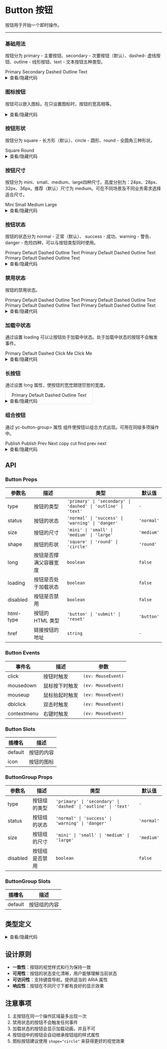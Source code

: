 # Button 按钮

按钮用于开始一个即时操作。

---

### 基础用法

按钮分为 <yc-tag>primary</yc-tag> - 主要按钮、<yc-tag>secondary</yc-tag> - 次要按钮（默认）、<yc-tag>dashed</yc-tag>- 虚线按钮、<yc-tag>outline</yc-tag> - 线形按钮、<yc-tag>text</yc-tag> - 文本按钮五种类型。

<div class="cell-demo">
  <yc-space>
    <yc-button type="primary">Primary</yc-button>
    <yc-button>Secondary</yc-button>
    <yc-button type="dashed">Dashed</yc-button>
    <yc-button type="outline">Outline</yc-button>
    <yc-button type="text">Text</yc-button>
  </yc-space>
</div>

<details>
<summary>查看/隐藏代码</summary>

```vue
<template>
  <template>
    <yc-space>
      <yc-button type="primary">Primary</yc-button>
      <yc-button>Secondary</yc-button>
      <yc-button type="dashed">Dashed</yc-button>
      <yc-button type="outline">Outline</yc-button>
      <yc-button type="text">Text</yc-button>
    </yc-space>
  </template>
</template>
```

</details>

### 图标按钮

按钮可以嵌入图标。在只设置图标时，按钮的宽高相等。

<div class="cell-demo">
  <yc-space>
    <yc-button type="primary">
      <template #icon>
        <icon-plus />
      </template>
    </yc-button>
    <yc-button type="primary">
      <template #icon>
        <icon-delete />
      </template>
      <template #default>Delete</template>
    </yc-button>
  </yc-space>
</div>

<details>
<summary>查看/隐藏代码</summary>

```vue
<template>
  <yc-space>
    <yc-button type="primary">
      <template #icon>
        <icon-plus />
      </template>
    </yc-button>
    <yc-button type="primary">
      <template #icon>
        <icon-delete />
      </template>
      <!-- Use the default slot to avoid extra spaces -->
      <template #default>Delete</template>
    </yc-button>
  </yc-space>
</template>
```

</details>

### 按钮形状

按钮分为 <yc-tag>square</yc-tag> - 长方形（默认）、<yc-tag>circle</yc-tag> - 圆形、<yc-tag>round</yc-tag> - 全圆角三种形状。

<div class="cell-demo">
  <yc-space>
    <yc-button type="primary">Square</yc-button>
    <yc-button type="primary" shape="round">Round</yc-button>
    <yc-button type="primary">
      <template #icon>
        <icon-plus />
      </template>
    </yc-button>
    <yc-button type="primary" shape="circle">
      <icon-plus />
    </yc-button>
  </yc-space>
</div>

<details>
<summary>查看/隐藏代码</summary>

```vue
<template>
  <yc-space>
    <yc-button type="primary">Square</yc-button>
    <yc-button
      type="primary"
      shape="round"
      >Round</yc-button
    >
    <yc-button type="primary">
      <template #icon>
        <icon-plus />
      </template>
    </yc-button>
    <yc-button
      type="primary"
      shape="circle">
      <icon-plus />
    </yc-button>
  </yc-space>
</template>
```

</details>

### 按钮尺寸

按钮分为 <yc-tag>mini</yc-tag>、<yc-tag>small</yc-tag>、<yc-tag>medium</yc-tag>、<yc-tag>large</yc-tag>四种尺寸。高度分别为：<yc-tag>24px</yc-tag>、<yc-tag>28px</yc-tag>、<yc-tag>32px</yc-tag>、<yc-tag>36px</yc-tag>。推荐（默认）尺寸为 <yc-tag>medium</yc-tag>。可在不同场景及不同业务需求选择适合尺寸。

<div class="cell-demo">
  <yc-space>
    <yc-button type="primary" size="mini">Mini</yc-button>
    <yc-button type="primary" size="small">Small</yc-button>
    <yc-button type="primary">Medium</yc-button>
    <yc-button type="primary" size="large">Large</yc-button>
  </yc-space>
</div>

<details>
<summary>查看/隐藏代码</summary>
```vue
<template>
  <yc-space>
    <yc-button type="primary" size="mini">Mini</yc-button>
    <yc-button type="primary" size="small">Small</yc-button>
    <yc-button type="primary">Medium</yc-button>
    <yc-button type="primary" size="large">Large</yc-button>
  </yc-space>
</template>
```
</details>

### 按钮状态

按钮的状态分为 <yc-tag>normal</yc-tag> - 正常（默认）、 <yc-tag>success</yc-tag> - 成功、<yc-tag>warning</yc-tag> - 警告、<yc-tag>danger</yc-tag> - 危险四种，可以与按钮类型同时使用。

<div class="cell-demo">
  <yc-space direction="vertical">
    <yc-space>
      <yc-button type="primary" status="success">Primary</yc-button>
      <yc-button status="success">Default</yc-button>
      <yc-button type="dashed" status="success">Dashed</yc-button>
      <yc-button type="outline" status="success">Outline</yc-button>
      <yc-button type="text" status="success">Text</yc-button>
    </yc-space>
    <yc-space>
      <yc-button type="primary" status="warning">Primary</yc-button>
      <yc-button status="warning">Default</yc-button>
      <yc-button type="dashed" status="warning">Dashed</yc-button>
      <yc-button type="outline" status="warning">Outline</yc-button>
      <yc-button type="text" status="warning">Text</yc-button>
    </yc-space>
    <yc-space>
      <yc-button type="primary" status="danger">Primary</yc-button>
      <yc-button status="danger">Default</yc-button>
      <yc-button type="dashed" status="danger">Dashed</yc-button>
      <yc-button type="outline" status="danger">Outline</yc-button>
      <yc-button type="text" status="danger">Text</yc-button>
    </yc-space>
  </yc-space>
</div>

<details>
<summary>查看/隐藏代码</summary>

```vue
<template>
  <yc-space direction="vertical">
    <yc-space>
      <yc-button
        type="primary"
        status="success"
        >Primary</yc-button
      >
      <yc-button status="success">Default</yc-button>
      <yc-button
        type="dashed"
        status="success"
        >Dashed</yc-button
      >
      <yc-button
        type="outline"
        status="success"
        >Outline</yc-button
      >
      <yc-button
        type="text"
        status="success"
        >Text</yc-button
      >
    </yc-space>
    <yc-space>
      <yc-button
        type="primary"
        status="warning"
        >Primary</yc-button
      >
      <yc-button status="warning">Default</yc-button>
      <yc-button
        type="dashed"
        status="warning"
        >Dashed</yc-button
      >
      <yc-button
        type="outline"
        status="warning"
        >Outline</yc-button
      >
      <yc-button
        type="text"
        status="warning"
        >Text</yc-button
      >
    </yc-space>
    <yc-space>
      <yc-button
        type="primary"
        status="danger"
        >Primary</yc-button
      >
      <yc-button status="danger">Default</yc-button>
      <yc-button
        type="dashed"
        status="danger"
        >Dashed</yc-button
      >
      <yc-button
        type="outline"
        status="danger"
        >Outline</yc-button
      >
      <yc-button
        type="text"
        status="danger"
        >Text</yc-button
      >
    </yc-space>
  </yc-space>
</template>
```

</details>

### 禁用状态

按钮的禁用状态。

<div class="cell-demo">
  <yc-space direction="vertical">
    <yc-space>
      <yc-button type="primary" disabled>Primary</yc-button>
      <yc-button disabled>Default</yc-button>
      <yc-button type="dashed" disabled>Dashed</yc-button>
      <yc-button type="outline" disabled>Outline</yc-button>
      <yc-button type="text" disabled>Text</yc-button>
    </yc-space>
    <yc-space>
      <yc-button type="primary" status="success" disabled>Primary</yc-button>
      <yc-button status="success" disabled>Default</yc-button>
      <yc-button type="dashed" status="success" disabled>Dashed</yc-button>
      <yc-button type="outline" status="success" disabled>Outline</yc-button>
      <yc-button type="text" status="success" disabled>Text</yc-button>
    </yc-space>
    <yc-space>
      <yc-button type="primary" status="warning" disabled>Primary</yc-button>
      <yc-button status="warning" disabled>Default</yc-button>
      <yc-button type="dashed" status="warning" disabled>Dashed</yc-button>
      <yc-button type="outline" status="warning" disabled>Outline</yc-button>
      <yc-button type="text" status="warning" disabled>Text</yc-button>
    </yc-space>
    <yc-space>
      <yc-button type="primary" status="danger" disabled>Primary</yc-button>
      <yc-button status="danger" disabled>Default</yc-button>
      <yc-button type="dashed" status="danger" disabled>Dashed</yc-button>
      <yc-button type="outline" status="danger" disabled>Outline</yc-button>
      <yc-button type="text" status="danger" disabled>Text</yc-button>
    </yc-space>
  </yc-space>
</div>

<details>
<summary>查看/隐藏代码</summary>

```vue
<template>
  <yc-space direction="vertical">
    <yc-space>
      <yc-button
        type="primary"
        disabled
        >Primary</yc-button
      >
      <yc-button disabled>Default</yc-button>
      <yc-button
        type="dashed"
        disabled
        >Dashed</yc-button
      >
      <yc-button
        type="outline"
        disabled
        >Outline</yc-button
      >
      <yc-button
        type="text"
        disabled
        >Text</yc-button
      >
    </yc-space>
    <yc-space>
      <yc-button
        type="primary"
        status="success"
        disabled
        >Primary</yc-button
      >
      <yc-button
        status="success"
        disabled
        >Default</yc-button
      >
      <yc-button
        type="dashed"
        status="success"
        disabled
        >Dashed</yc-button
      >
      <yc-button
        type="outline"
        status="success"
        disabled
        >Outline</yc-button
      >
      <yc-button
        type="text"
        status="success"
        disabled
        >Text</yc-button
      >
    </yc-space>
    <yc-space>
      <yc-button
        type="primary"
        status="warning"
        disabled
        >Primary</yc-button
      >
      <yc-button
        status="warning"
        disabled
        >Default</yc-button
      >
      <yc-button
        type="dashed"
        status="warning"
        disabled
        >Dashed</yc-button
      >
      <yc-button
        type="outline"
        status="warning"
        disabled
        >Outline</yc-button
      >
      <yc-button
        type="text"
        status="warning"
        disabled
        >Text</yc-button
      >
    </yc-space>
    <yc-space>
      <yc-button
        type="primary"
        status="danger"
        disabled
        >Primary</yc-button
      >
      <yc-button
        status="danger"
        disabled
        >Default</yc-button
      >
      <yc-button
        type="dashed"
        status="danger"
        disabled
        >Dashed</yc-button
      >
      <yc-button
        type="outline"
        status="danger"
        disabled
        >Outline</yc-button
      >
      <yc-button
        type="text"
        status="danger"
        disabled
        >Text</yc-button
      >
    </yc-space>
  </yc-space>
</template>
```

</details>

### 加载中状态

通过设置 <yc-tag>loading</yc-tag> 可以让按钮处于加载中状态。处于加载中状态的按钮不会触发事件。

<div class='cell-demo'>
  <yc-space>
    <yc-button type="primary" loading>Primary</yc-button>
    <yc-button loading>Default</yc-button>
    <yc-button type="dashed" loading>Dashed</yc-button>
    <yc-button type="primary" :loading="loading1" @click="handleClick1">Click Me</yc-button>
    <yc-button type="primary" :loading="loading2" @click="handleClick2">
      <template #icon>
        <icon-plus />
      </template>
      Click Me
    </yc-button>
  </yc-space>
</div>

<script setup>
import { ref } from 'vue';
const loading1 = ref(false);
const loading2 = ref(false);

const handleClick1 = () => {
  loading1.value = true;
  setTimeout(() => {
    loading1.value = false;
  }, 3000);
};
const handleClick2 = () => {
  loading2.value = true;
  setTimeout(() => {
    loading2.value = false;
  }, 3000);
};
</script>

<details>
<summary>查看/隐藏代码</summary>

```vue
<template>
  <yc-space>
    <yc-button
      type="primary"
      loading
      >Primary</yc-button
    >
    <yc-button loading>Default</yc-button>
    <yc-button
      type="dashed"
      loading
      >Dashed</yc-button
    >
    <yc-button
      type="primary"
      :loading="loading1"
      @click="handleClick1"
      >Click Me</yc-button
    >
    <yc-button
      type="primary"
      :loading="loading2"
      @click="handleClick2">
      <template #icon>
        <icon-plus />
      </template>
      Click Me
    </yc-button>
  </yc-space>
</template>

<script setup>
import { ref } from 'vue';
const loading1 = ref(false);
const loading2 = ref(false);

const handleClick1 = () => {
  loading1.value = true;
  setTimeout(() => {
    loading1.value = false;
  }, 3000);
};
const handleClick2 = () => {
  loading2.value = true;
  setTimeout(() => {
    loading2.value = false;
  }, 3000);
};
</script>
```

</details>

### 长按钮

通过设置 <yc-tag>long</yc-tag> 属性，使按钮的宽度跟随容器的宽度。

<div class='cell-demo'>
   <yc-space class="wrapper" direction="vertical">
    <yc-button type="primary" long>Primary</yc-button>
    <yc-button long>Default</yc-button>
    <yc-button type="dashed" long>Dashed</yc-button>
    <yc-button type="outline" long>Outline</yc-button>
    <yc-button type="text" long>Text</yc-button>
  </yc-space>
</div>

<style scoped>
.wrapper{
  width: 400px;
  padding: 20px;
  border: 1px solid rgb(229,230,235);
  border-radius: 4px;
}
</style>

<details>
<summary>查看/隐藏代码</summary>
```vue
<template>
  <yc-space>
    <yc-button
      type="primary"
      loading
      >Primary</yc-button
    >
    <yc-button loading>Default</yc-button>
    <yc-button
      type="dashed"
      loading
      >Dashed</yc-button
    >
    <yc-button
      type="primary"
      :loading="loading1"
      @click="handleClick1"
      >Click Me</yc-button
    >
    <yc-button
      type="primary"
      :loading="loading2"
      @click="handleClick2">
      <template #icon>
        <icon-plus />
      </template>
      Click Me
    </yc-button>
  </yc-space>
</template>
````

</details>

### 组合按钮

通过 <yc-tag>yc-button-group></yc-tag> 属性 组件使按钮以组合方式出现。可用在同级多项操作中。

<div class='cell-demo'>
  <yc-space direction="vertical">
    <yc-button-group>
      <yc-button>Publish</yc-button>
      <yc-button>
        <template #icon>
          <icon-down />
        </template>
      </yc-button>
    </yc-button-group>
    <yc-button-group>
      <yc-button>Publish</yc-button>
      <yc-button>
        <template #icon>
          <icon-more />
        </template>
      </yc-button>
    </yc-button-group>
    <yc-button-group>
      <yc-button type="primary">
        <icon-left />
        Prev
      </yc-button>
      <yc-button type="primary">
        Next
        <icon-right />
      </yc-button>
    </yc-button-group>
    <yc-space size="large">
      <yc-button-group type="primary">
        <yc-button> copy </yc-button>
        <yc-button> cut </yc-button>
        <yc-button> find </yc-button>
      </yc-button-group>
      <yc-button-group type="primary" status="warning">
        <yc-button> <template #icon><icon-heart-fill /></template> </yc-button>
        <yc-button> <template #icon><icon-star-fill /></template> </yc-button>
        <yc-button> <template #icon><icon-thumb-up-fill /></template> </yc-button>
      </yc-button-group>
      <yc-button-group size="small" disabled>
        <yc-button> prev </yc-button>
        <yc-button> next </yc-button>
      </yc-button-group>
    </yc-space>
  </yc-space>
</div>

<details>
<summary>查看/隐藏代码</summary>

```vue
<template>
  <yc-space direction="vertical">
    <yc-button-group>
      <yc-button>Publish</yc-button>
      <yc-button>
        <template #icon>
          <icon-down />
        </template>
      </yc-button>
    </yc-button-group>
    <yc-button-group>
      <yc-button>Publish</yc-button>
      <yc-button>
        <template #icon>
          <icon-more />
        </template>
      </yc-button>
    </yc-button-group>
    <yc-button-group>
      <yc-button type="primary">
        <icon-left />
        Prev
      </yc-button>
      <yc-button type="primary">
        Next
        <icon-right />
      </yc-button>
    </yc-button-group>
    <yc-space size="large">
      <yc-button-group type="primary">
        <yc-button> copy </yc-button>
        <yc-button> cut </yc-button>
        <yc-button> find </yc-button>
      </yc-button-group>
      <yc-button-group
        type="primary"
        status="warning">
        <yc-button>
          <template #icon><icon-heart-fill /></template>
        </yc-button>
        <yc-button>
          <template #icon><icon-star-fill /></template>
        </yc-button>
        <yc-button>
          <template #icon><icon-thumb-up-fill /></template>
        </yc-button>
      </yc-button-group>
      <yc-button-group
        size="small"
        disabled>
        <yc-button> prev </yc-button>
        <yc-button> next </yc-button>
      </yc-button-group>
    </yc-space>
  </yc-space>
</template>
```

</details>

## API

### Button Props

| 参数名    | 描述                   | 类型                                                          | 默认值     |
| --------- | ---------------------- | ------------------------------------------------------------- | ---------- |
| type      | 按钮的类型             | `'primary' \| 'secondary' \| 'dashed' \| 'outline' \| 'text'` | `-`        |
| status    | 按钮的状态             | `'normal' \| 'success' \| 'warning' \| 'danger'`              | `'normal'` |
| size      | 按钮的尺寸             | `'mini' \| 'small' \| 'medium' \| 'large'`                    | `'medium'` |
| shape     | 按钮的形状             | `'square' \| 'round' \| 'circle'`                             | `'round'`  |
| long      | 按钮是否撑满父容器宽度 | `boolean`                                                     | `false`    |
| loading   | 按钮是否处于加载状态   | `boolean`                                                     | `false`    |
| disabled  | 按钮是否禁用           | `boolean`                                                     | `false`    |
| html-type | 按钮的 HTML 类型       | `'button' \| 'submit' \| 'reset'`                             | `'button'` |
| href      | 链接按钮的地址         | `string`                                                      | `-`        |

### Button Events

| 事件名      | 描述           | 参数               |
| ----------- | -------------- | ------------------ |
| click       | 按钮时触发     | `(ev: MouseEvent)` |
| mousedown   | 鼠标按下时触发 | `(ev: MouseEvent)` |
| mouseup     | 鼠标抬起时触发 | `(ev: MouseEvent)` |
| dblclick    | 双击时触发     | `(ev: MouseEvent)` |
| contextmenu | 右键时触发     | `(ev: MouseEvent)` |

### Button Slots

| 插槽名  | 描述       |
| ------- | ---------- |
| default | 按钮的内容 |
| icon    | 按钮的图标 |

### ButtonGroup Props

| 参数名   | 描述           | 类型                                                          | 默认值     |
| -------- | -------------- | ------------------------------------------------------------- | ---------- |
| type     | 按钮组的类型   | `'primary' \| 'secondary' \| 'dashed' \| 'outline' \| 'text'` | `-`        |
| status   | 按钮组的状态   | `'normal' \| 'success' \| 'warning' \| 'danger'`              | `'normal'` |
| size     | 按钮组的尺寸   | `'mini' \| 'small' \| 'medium' \| 'large'`                    | `'medium'` |
| disabled | 按钮组是否禁用 | `boolean`                                                     | `false`    |

### ButtonGroup Slots

| 插槽名  | 描述         |
| ------- | ------------ |
| default | 按钮组的内容 |

## 类型定义

<details>
<summary>查看/隐藏代码</summary>

```typescript
export interface ButtonProps {
  type?: ButtonType;
  shape?: ButtonShape;
  status?: ButtonStatus;
  size?: Size;
  long?: boolean;
  loading?: boolean;
  disabled?: boolean;
  htmlType?: ButtonHtmlType;
  href?: string;
}

export interface ButtonEmits {
  (e: 'mousedown', event: MouseEvent): void;
  (e: 'mouseup', event: MouseEvent): void;
  (e: 'click', event: MouseEvent): void;
  (e: 'dblclick', event: MouseEvent): void;
  (e: 'contextmenu', event: MouseEvent): void;
}

export interface ButtonSlots {
  default(): void;
  icon(): void;
}

export type ButtonStatus = 'normal' | 'warning' | 'success' | 'danger';
export type ButtonShape = 'square' | 'circle' | 'round';
export type ButtonType =
  | 'primary'
  | 'secondary'
  | 'dashed'
  | 'outline'
  | 'text';
export type ButtonHtmlType = 'button' | 'reset' | 'submit';
```

</details>

## 设计原则

- **一致性**：按钮的视觉样式和行为保持一致
- **可用性**：按钮的状态变化清晰，用户能够理解当前状态
- **可访问性**：支持键盘导航，提供适当的 ARIA 属性
- **响应性**：按钮在不同尺寸下都有良好的显示效果

## 注意事项

1. 主按钮在同一个操作区域最多出现一次
2. 禁用状态的按钮不会触发任何事件
3. 加载状态的按钮会显示加载动画，并且不可
4. 按钮组中的按钮会自动继承按钮组的样式属性
5. 图标按钮建议使用 `shape="circle"` 来获得更好的视觉效果
